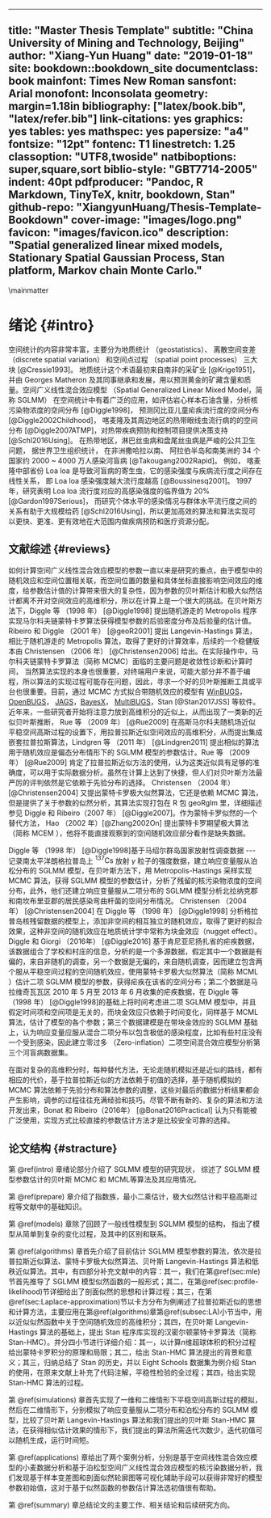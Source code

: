 
---
title: "Master Thesis Template"
subtitle: "China University of Mining and Technology, Beijing"
author: "Xiang-Yun Huang"
date: "2019-01-18"
site: bookdown::bookdown_site
documentclass: book
mainfont: Times New Roman
sansfont: Arial
monofont: Inconsolata
geometry: margin=1.18in
bibliography: ["latex/book.bib", "latex/refer.bib"]
link-citations: yes
graphics: yes
tables: yes
mathspec: yes
papersize: "a4"
fontsize: "12pt"
fontenc: T1
linestretch: 1.25
classoption: "UTF8,twoside"
natbiboptions: super,square,sort
biblio-style: "GBT7714-2005"
indent: 40pt
pdfproducer: "Pandoc, R Markdown, TinyTeX, knitr, bookdown, Stan"
github-repo: "XiangyunHuang/Thesis-Template-Bookdown"
cover-image: "images/logo.png"
favicon: "images/favicon.ico"
description: "Spatial generalized linear mixed models, Stationary Spatial Gaussian Process, Stan platform, Markov chain Monte Carlo."
---

\mainmatter

# 绪论 {#intro}

空间统计的内容非常丰富，主要分为地质统计 （geostatistics）、 离散空间变差 （discrete spatial variation） 和空间点过程 （spatial point processes） 三大块 [@Cressie1993]。 地质统计这个术语最初来自南非的采矿业 [@Krige1951]， 并由 Georges Matheron 及其同事继承和发展，用以预测黄金的矿藏含量和质量。空间广义线性混合效应模型 （Spatial Generalized Linear Mixed Model，简称 SGLMM） 在空间统计中有着广泛的应用，如评估岩心样本石油含量，分析核污染物浓度的空间分布 [@Diggle1998]， 预测冈比亚儿童疟疾流行度的空间分布 [@Diggle2002Childhood]， 喀麦隆及其周边地区的热带眼线虫流行病的的空间分布 [@Diggle2007ATMP]，对热带疾病预防和控制项目提供决策支持 [@Schl2016Using]。 在热带地区，淋巴丝虫病和盘尾丝虫病是严峻的公共卫生问题， 据世界卫生组织统计， 在非洲撒哈拉以南、 阿拉伯半岛和南美洲的 34 个国家约 2000 \~ 4000 万人感染河盲病 [@Takougang2002Rapid]。 例如， 喀麦隆中部省份 Loa loa 是导致河盲病的寄生虫，它的感染强度与疾病流行度之间存在线性关系， 即 Loa loa 感染强度越大流行度越高 [@Boussinesq2001]。 1997 年，研究表明 Loa loa 流行度对应的高感染强度的临界值为 20\% [@Gardon1997Serious]， 而研究个体水平的感染情况与群体水平流行度之间的关系有助于大规模给药 [@Schl2016Using]，所以更加高效的算法和算法实现可以更快、更准、更有效地在大范围内做疾病预防和医疗资源分配。

## 文献综述 {#reviews}

如何计算空间广义线性混合效应模型的参数一直以来是研究的重点，由于模型中的随机效应和空间位置相关联，而空间位置的数量和具体坐标直接影响空间效应的维度，给参数估计值的计算带来很大的复杂性，因为参数的贝叶斯估计和极大似然估计都离不开对空间效应的高维积分，所以在计算上是一个很大的挑战。在贝叶斯方法下，Diggle 等 （1998 年） [@Diggle1998] 提出随机游走的 Metropolis 程序实现马尔科夫链蒙特卡罗算法获得模型参数的后验密度分布及后验量的估计值。Ribeiro 和 Diggle （2001 年） [@geoR2001] 提出 Langevin-Hastings 算法，相比于随机游走的 Metropolis 算法，取得了更好的计算效率，后续的一个稳健版本由 Christensen （2006 年） [@Christensen2006] 给出。在实际操作中，马尔科夫链蒙特卡罗算法（简称 MCMC）面临的主要问题是收敛性诊断和计算时间， 当然算法实现的本身也很重要，对终端用户来说，可能大部分并不善于编程，所以算法的实现过程可能存在问题，因此，寻求一个好的贝叶斯推断工具或平台也很重要。目前，通过 MCMC 方式拟合带随机效应的模型有 [WinBUGS][winbugs]，[OpenBUGS][openbugs]， [JAGS][jags]，[BayesX][bayesx]， [MultiBUGS][multi-bugs]，Stan [@Stan2017JSS] 等软件。近年来，一些研究者开始将注意力放到高维积分的近似上，从而出现了一类新的近似贝叶斯推断， Rue 等 （2009 年） [@Rue2009] 在高斯马尔科夫随机场近似平稳空间高斯过程的设置下，用拉普拉斯近似空间效应的高维积分，从而提出集成嵌套拉普拉斯算法，Lindgren 等 （2011 年） [@Lindgren2011] 提出相似的算法用于随机效应是偏态分布情形下的 SGLMM 模型的参数估计。Rue 等 （2009 年） [@Rue2009] 肯定了拉普拉斯近似方法的使用，认为这类近似具有足够的准确度，可以用于实际数据分析。虽然在计算上达到了快捷，但人们对贝叶斯方法最严厉的评判依然是它依赖于先验分布的选择。 Christensen （2004 年） [@Christensen2004] 又提出蒙特卡罗极大似然算法，它还是依赖 MCMC 算法，但是提供了关于参数的似然分析，其算法实现打包在 R 包 geoRglm 里，详细描述参见 Diggle 和 Ribeiro（2007 年） [@Diggle2007]。作为蒙特卡罗似然的一个替代方法， Hao （2002 年）[@Zhang2002On] 提出蒙特卡罗期望极大算法 （简称 MCEM ），他将不能直接观察到的空间随机效应部分看作是缺失数据。

Diggle 等 （1998 年） [@Diggle1998]基于马绍尔群岛国家放射性调查数据 --- 记录南太平洋朗格拉普岛上 ${}^{137}\mathrm{Cs}$ 放射 $\gamma$ 粒子的强度数据，建立响应变量服从泊松分布的 SGLMM 模型，在贝叶斯方法下，用 Metropolis-Hastings 采样实现 MCMC 算法，获得 SGLMM 模型的参数估计，分析了残留的核污染物浓度的空间分布，此外，他们还建立响应变量服从二项分布的 SGLMM 模型分析北拉纳克郡和南坎布里亚郡的居民感染弯曲杆菌的空间分布情况。 Christensen （2004 年） [@Christensen2004] 在 Diggle 等 （1998 年） [@Diggle1998] 分析格拉普岛核残留数据的模型上，添加非空间的相互独立的随机效应，取得了更好的拟合效果，这种非空间的随机效应在地质统计学中常称为块金效应（nugget effect）。Diggle 和 Giorgi （2016年） [@Diggle2016] 基于肯尼亚尼扬扎省的疟疾数据，该数据组合了学校和村庄的信息，分析的是一个多源数据，假定其中一个数据是有偏的，来自非随机的调查，另一个数据是无偏的，来自随机调查，因而建立包含两个服从平稳空间过程的空间随机效应，使用蒙特卡罗极大似然算法（简称 MCML ）估计二项 SGLMM 模型的参数，获得疟疾在该省的空间分布；第二个数据是马拉维奇瓦瓦区 2010 年 5 月至 2013 年 6 月收集的疟疾数据，在 Diggle 等 （1998 年） [@Diggle1998]的基础上将时间考虑进二项 SGLMM 模型中，并且假定时间项和空间项是无关的，而块金效应只依赖于时间变化，同样基于 MCML 算法，估计了模型的各个参数；第三个数据建模是在带块金效应的 SGLMM 基础上，认为响应变量应服从混合二项分布以包含极低的感染程度，比如有些村庄没有一个受到感染，因此建立零过多 （Zero-inflation）二项空间混合效应模型分析第三个河盲病数据集。

在面对复杂的高维积分时，每种替代方法，无论走随机模拟还是近似的路线，都有相应的代价，基于拉普拉斯近似的方法依赖于初值的选择，基于随机模拟的 MCMC 算法依赖于先验分布和算法参数的调整，这些对最后的数据分析结果都会产生影响，调参的过程往往充满经验和技巧。尽管不断有新的、复杂的算法和方法开发出来，Bonat 和 Ribeiro（2016年） [@Bonat2016Practical] 认为只有能被广泛使用，实现方式比较直接的参数估计方法才是比较安全可靠的选择。

## 论文结构 {#stracture}

第 \@ref(intro) 章绪论部分介绍了 SGLMM 模型的研究现状， 综述了 SGLMM 模型参数估计的贝叶斯 MCMC 和 MCML等算法及其应用情况。 

第 \@ref(prepare) 章介绍了指数族，最小二乘估计，极大似然估计和平稳高斯过程等文献中的基础知识。

第 \@ref(models) 章除了回顾了一般线性模型到 SGLMM 模型的结构， 指出了模型从简单到复杂的变化过程，及其中的区别和联系。

第 \@ref(algorithms) 章首先介绍了目前估计 SGLMM 模型参数的算法，依次是拉普拉斯近似算法、蒙特卡罗极大似然算法、贝叶斯 Langevin-Hastings 算法和低秩近似算法。其中，有四部分补充文献中的内容：其一，我们在第\@ref(sec:mle)节首先推导了 SGLMM 模型似然函数的一般形式；其二，在第\@ref(sec:profile-likelihood)节详细给出了剖面似然的思想和计算过程；其三，在第\@ref(sec:Laplace-approximation)节以卡方分布为例阐述了拉普拉斯近似的思想和计算方法，主要应用在第\@ref(algorithms)章第\@ref(subsec:LA)小节当中，用以近似似然函数中关于空间随机效应的高维积分；其四，在贝叶斯 Langevin-Hastings 算法的基础上，提出 Stan 程序库实现的汉密尔顿蒙特卡罗算法（简称 Stan-HMC）。并分四小节进行详细介绍：其一，以计算$n$维超球体积的积分过程给出蒙特卡罗积分的原理和局限；其二，给出 Stan-HMC 算法提出的背景和意义；其三，归纳总结了 Stan 的历史，并以 Eight Schools 数据集为例介绍 Stan 的使用，在原来文献上补充了代码注解，平稳性检验的全过程；其四，给出实现 Stan-HMC 算法的过程。

第 \@ref(simulations) 章首先实现了一维和二维情形下平稳空间高斯过程的模拟，然后在二维情形下，分别模拟了响应变量服从二项分布和泊松分布的 SGLMM 模型，比较了贝叶斯 Langevin-Hastings 算法和我们提出的贝叶斯 Stan-HMC 算法，在获得相似估计效果的情形下，我们提出的算法所需迭代次数少，迭代初值可以随机生成，运行时间短。 

第 \@ref(applications) 章给出了两个案例分析，分别是基于空间线性混合效应模型的小麦数据分析和基于泊松型空间广义线性混合效应模型的核污染数据分析，我们发现基于样本变差图和剖面似然轮廓图等可视化辅助手段可以获得非常好的模型参数初始值，这对于基于似然函数的参数估计算法选初值很有帮助。

第 \@ref(summary) 章总结论文的主要工作、相关结论和后续研究方向。

[multi-bugs]: https://www.multibugs.org
[JAGS]: http://mcmc-jags.sourceforge.net/
[openbugs]: http://www.openbugs.net/
[winbugs]: http://www.mrc-bsu.cam.ac.uk/software/bugs/the-bugs-project-winbugs/
[bayesx]: http://www.BayesX.org
[nimble]: https://r-nimble.org/
